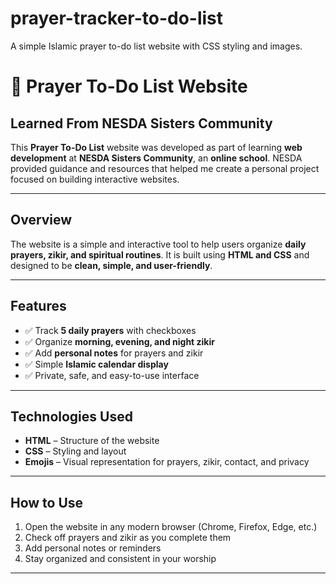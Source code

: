 # prayer-tracker-to-do-list
A simple Islamic prayer to-do list website with CSS styling and images.
# 🕌 Prayer To-Do List Website

## **Learned From NESDA Sisters Community**
This **Prayer To-Do List** website was developed as part of learning **web development** at **NESDA Sisters Community**, an **online school**. NESDA provided guidance and resources that helped me create a personal project focused on building interactive websites.

---

## **Overview**
The website is a simple and interactive tool to help users organize **daily prayers, zikir, and spiritual routines**. It is built using **HTML and CSS** and designed to be **clean, simple, and user-friendly**.

---

## **Features**
- ✅ Track **5 daily prayers** with checkboxes  
- ✅ Organize **morning, evening, and night zikir**  
- ✅ Add **personal notes** for prayers and zikir  
- ✅ Simple **Islamic calendar display**  
- ✅ Private, safe, and easy-to-use interface  

---

## **Technologies Used**
- **HTML** – Structure of the website  
- **CSS** – Styling and layout  
- **Emojis** – Visual representation for prayers, zikir, contact, and privacy  

---

## **How to Use**
1. Open the website in any modern browser (Chrome, Firefox, Edge, etc.)  
2. Check off prayers and zikir as you complete them  
3. Add personal notes or reminders  
4. Stay organized and consistent in your worship  

---


